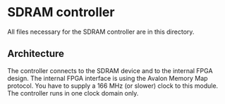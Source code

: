 # SDRAM controller

All files necessary for the SDRAM controller are in this directory.

## Architecture

The controller connects to the SDRAM device and to the internal FPGA design.
The internal FPGA interface is using the Avalon Memory Map protocol.
You have to supply a 166 MHz (or slower) clock to this module. The controller
runs in one clock domain only.

